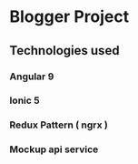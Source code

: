# Blogger Project

## Technologies used
### Angular 9
### Ionic 5
### Redux Pattern ( ngrx )
### Mockup api service
